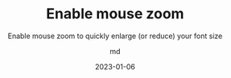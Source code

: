 ---
hasBody: true
date: 2023-01-06
title: Enable mouse zoom
technologies: []
topics: [tricks,settings]
author: md
subtitle: Enable mouse zoom to quickly enlarge (or reduce) your font size
thumbnail: ./thumbnail.png
cardThumbnail: ./card.png
shortVideo:
  poster: ./tip.png
  url: https://youtu.be/NRXWBpg-ytY
seealso:
  - title: (documentation) IntelliJ IDEA Help - Change the font size in the editor
    href: https://www.jetbrains.com/help/idea/scratches.html
  - title: (guide) IntelliJ IDEA Guide - Presenting with IntelliJ IDEA; Mouse Zoom
    href: https://www.jetbrains.com/idea/guide/tutorials/presenting/mouse-zoom/
  - title: (video) IntelliJ IDEA - Presenting with IntelliJ IDEA
    href: https://www.youtube.com/watch?v=h-HGg9b6Dqw
leadin: |
    Open preferences **⌘,** (macOS), or **Ctrl+Alt+S** (Windows/Linux) and go to **Preferences > Editor > General** and select **Change font size with Command+Mouse Wheel** (on Mac) or **Change font size with Control+Mouse** (on Windows/Linux). Click **OK** to apply the changes and close the dialog or click **Apply** to keep the dialog open.

---